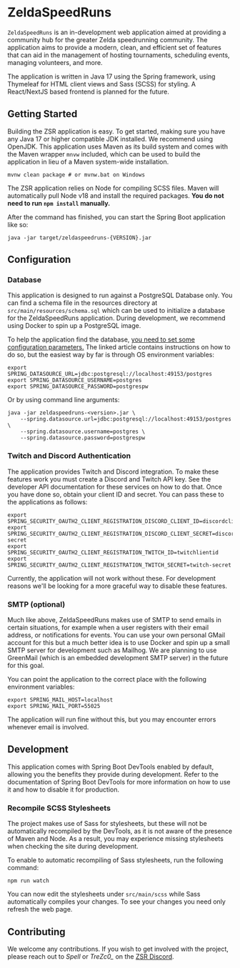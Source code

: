 # ZeldaSpeedRuns

`ZeldaSpeedRuns` is an in-development web application aimed at providing a community hub for the greater Zelda
speedrunning community. The application aims to provide a modern, clean, and efficient set of features that can aid in
the management of hosting tournaments, scheduling events, managing volunteers, and more.

The application is written in Java 17 using the Spring framework, using Thymeleaf for HTML client views and Sass (SCSS) 
for styling. A React/NextJS based frontend is planned for the future.

## Getting Started

Building the ZSR application is easy. To get started, making sure you have any Java 17 or higher compatible JDK 
installed. We recommend using OpenJDK. This application uses Maven as its build system and comes with the Maven 
wrapper `mnvw` included, which can be used to build the application in lieu of a Maven system-wide installation.

```shell
mvnw clean package # or mvnw.bat on Windows 
```

The ZSR application relies on Node for compiling SCSS files. Maven will automatically pull Node v18 and install
the required packages. **You do not need to run `npm install` manually.**

After the command has finished, you can start the Spring Boot application like so:

```shell
java -jar target/zeldaspeedruns-{VERSION}.jar
```

## Configuration

### Database

This application is designed to run against a PostgreSQL Database only. You can find a schema file in the resources
directory at `src/main/resources/schema.sql` which can be used to initialize a database for the ZeldaSpeedRuns 
application. During development, we recommend using Docker to spin up a PostgreSQL image.

To help the application find the database, 
[you need to set some configuration parameters.](https://docs.spring.io/spring-boot/docs/current/reference/html/features.html#features.external-config)
The linked article contains instructions on how to do so, but the easiest way by far is through OS environment
variables:

```shell
export SPRING_DATASOURCE_URL=jdbc:postgresql://localhost:49153/postgres
export SPRING_DATASOURCE_USERNAME=postgres 
export SPRING_DATASOURCE_PASSWORD=postgrespw
```

Or by using command line arguments:

```shell
java -jar zeldaspeedruns-<version>.jar \ 
    --spring.datasource.url=jdbc:postgresql://localhost:49153/postgres \
    --spring.datasource.username=postgres \
    --spring.datasource.password=postgrespw
```

### Twitch and Discord Authentication

The application provides Twitch and Discord integration. To make these features work you must create a Discord and 
Twitch API key. See the developer API documentation for these services on how to do that. Once you have done so, obtain
your client ID and secret. You can pass these to the applications as follows:

```shell
export SPRING_SECURITY_OAUTH2_CLIENT_REGISTRATION_DISCORD_CLIENT_ID=discordclientid
export SPRING_SECURITY_OAUTH2_CLIENT_REGISTRATION_DISCORD_CLIENT_SECRET=discord-secret
export SPRING_SECURITY_OAUTH2_CLIENT_REGISTRATION_TWITCH_ID=twitchlientid
export SPRING_SECURITY_OAUTH2_CLIENT_REGISTRATION_TWITCH_SECRET=twitch-secret
```

Currently, the application will not work without these. For development reasons we'll be looking for a more graceful 
way to disable these features.

### SMTP (optional)

Much like above, ZeldaSpeedRuns makes use of SMTP to send emails in certain situations, for example when a user
registers with their email address, or notifications for events. You can use your own personal GMail account for
this but a much better idea is to use Docker and spin up a small SMTP server for development such as Mailhog. We are 
planning to use GreenMail (which is an embedded development SMTP server) in the future for this goal.

You can point the application to the correct place with the following environment variables:

```shell
export SPRING_MAIL_HOST=localhost
export SPRING_MAIL_PORT=55025
```

The application will run fine without this, but you may encounter errors whenever email is involved.

## Development

This application comes with Spring Boot DevTools enabled by default, allowing you the benefits they provide during
development. Refer to the documentation of Spring Boot DevTools for more information on how to use it and how to 
disable it for production.

### Recompile SCSS Stylesheets

The project makes use of Sass for stylesheets, but these will not be automatically recompiled by the DevTools, as it is
not aware of the presence of Maven and Node. As a result, you may experience missing stylesheets when checking the 
site during development.

To enable to automatic recompiling of Sass stylesheets, run the following command:

```shell
npm run watch
```

You can now edit the stylesheets under `src/main/scss` while Sass automatically compiles your changes. To see your
changes you need only refresh the web page. 

## Contributing

We welcome any contributions. If you wish to get involved with the project, please reach out to *Spell* or *TreZc0_* 
on the [ZSR Discord](https://discord.gg/zsr).